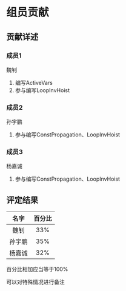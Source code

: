 # 组员贡献

## 贡献详述

### 成员1

魏钊

1. 编写ActiveVars
2. 参与编写LoopInvHoist

### 成员2

孙宇鹏

1. 参与编写ConstPropagation、LoopInvHoist

### 成员3

杨嘉诚

1. 参与编写ConstPropagation、LoopInvHoist

## 评定结果

|名字|百分比|
|:-:|:-:|
|魏钊|33%|
|孙宇鹏|35%|
|杨嘉诚|32%|

百分比相加应当等于100%

可以对特殊情况进行备注
